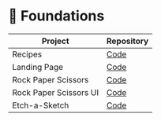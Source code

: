 # 🌱 Foundations

| Project                | Repository                                                                                  |
| ---------------------- | ------------------------------------------------------------------------------------------- |
| Recipes                | [Code](https://github.com/BlakeNeko/odin-project-practice/tree/main/recipes)                |
| Landing Page           | [Code](https://github.com/BlakeNeko/odin-project-practice/tree/main/landing-page)           |
| Rock Paper Scissors    | [Code](https://github.com/BlakeNeko/odin-project-practice/tree/main/rock-paper-scissors)    |
| Rock Paper Scissors UI | [Code](https://github.com/BlakeNeko/odin-project-practice/tree/main/rock-paper-scissors-ui) |
| Etch-a-Sketch          | [Code](https://github.com/BlakeNeko/odin-project-practice/tree/main/etch-a-sketch)          |
